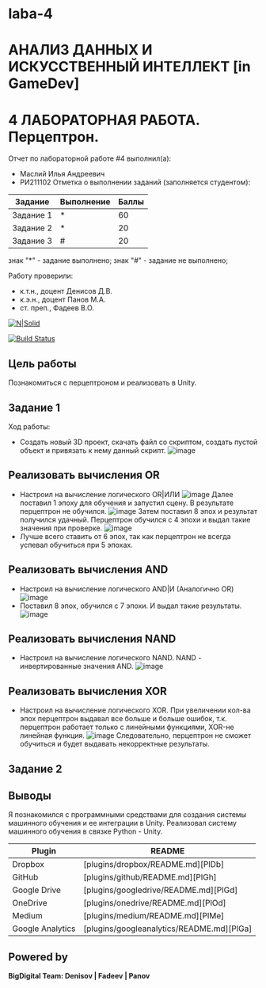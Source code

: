 # laba-4
# АНАЛИЗ ДАННЫХ И ИСКУССТВЕННЫЙ ИНТЕЛЛЕКТ [in GameDev]
# 4 ЛАБОРАТОРНАЯ РАБОТА. Перцептрон.
Отчет по лабораторной работе #4 выполнил(а):
- Маслий Илья Андреевич
- РИ211102
Отметка о выполнении заданий (заполняется студентом):

| Задание | Выполнение | Баллы |
| ------ | ------ | ------ |
| Задание 1 | * | 60 |
| Задание 2 | * | 20 |
| Задание 3 | # | 20 |

знак "*" - задание выполнено; знак "#" - задание не выполнено;

Работу проверили:
- к.т.н., доцент Денисов Д.В.
- к.э.н., доцент Панов М.А.
- ст. преп., Фадеев В.О.

[![N|Solid](https://cldup.com/dTxpPi9lDf.thumb.png)](https://nodesource.com/products/nsolid)

[![Build Status](https://travis-ci.org/joemccann/dillinger.svg?branch=master)](https://travis-ci.org/joemccann/dillinger)

## Цель работы
Познакомиться с перцептроном и реализовать в Unity.

## Задание 1
Ход работы:
- Создать новый 3D проект, скачать файл со скриптом, создать пустой объект и привязать к нему данный скрипт.
![image](https://user-images.githubusercontent.com/29748577/204833409-38e4d651-1760-423c-92a7-df35b8ff18b8.png)

## Реализовать вычисления OR
- Настроил на вычисление логического OR|ИЛИ
![image](https://user-images.githubusercontent.com/29748577/204834003-bd9a551f-d34a-4216-bcf0-3df091af2c60.png)
Далее поставил 1 эпоху для обучения и запустил сцену. В результате перцептрон не обучился.
![image](https://user-images.githubusercontent.com/29748577/204834617-89ebfb59-129a-4872-a5f5-012046abd128.png)
Затем поставил 8 эпох и результат получился удачный. Перцептрон обучился с 4 эпохи и выдал такие значения при проверке.
![image](https://user-images.githubusercontent.com/29748577/204835140-a3ce3627-32ef-410d-9745-344c177069be.png)
- Лучше всего ставить от 6 эпох, так как перцептрон не всегда успевал обучиться при 5 эпохах.

## Реализовать вычисления AND
- Настроил на вычисление логического AND|И (Аналогично OR)
![image](https://user-images.githubusercontent.com/29748577/204836510-fa3c4c6e-43fc-4e4e-b6d6-ed03d88b998a.png)
- Поставил 8 эпох, обучился с 7 эпохи. И выдал такие результаты.
![image](https://user-images.githubusercontent.com/29748577/204836884-caf99a09-9b39-4a19-92dc-ad4b02a63ced.png)

## Реализовать вычисления NAND
- Настроил на вычисление логического NAND. NAND - инвертированные значения AND.
![image](https://user-images.githubusercontent.com/29748577/204838408-d33f14a5-0d91-4c93-9609-b8041c6c8f62.png)

## Реализовать вычисления XOR
- Настроил на вычисление логического XOR. При увеличении кол-ва эпох перцептрон выдавал все больше и больше ошибок, т.к. перцептрон работает только с линейными функциями, XOR-не линейная функция.
![image](https://user-images.githubusercontent.com/29748577/204840325-5d57197a-e584-4cc2-8e19-9e169dc73215.png)
Следовательно, перцептрон не сможет обучиться и будет выдавать некорректные результаты.

## Задание 2


## Выводы

Я познакомился с программными средствами для создания системы машинного обучения и ее интеграции в Unity. Реализовал систему машинного обучения в связке Python - Unity.

| Plugin | README |
| ------ | ------ |
| Dropbox | [plugins/dropbox/README.md][PlDb] |
| GitHub | [plugins/github/README.md][PlGh] |
| Google Drive | [plugins/googledrive/README.md][PlGd] |
| OneDrive | [plugins/onedrive/README.md][PlOd] |
| Medium | [plugins/medium/README.md][PlMe] |
| Google Analytics | [plugins/googleanalytics/README.md][PlGa] |

## Powered by

**BigDigital Team: Denisov | Fadeev | Panov**
